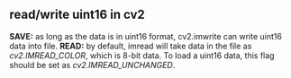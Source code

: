 ## read/write uint16 in cv2
**SAVE:** as long as the data is in uint16 format, cv2.imwrite can write uint16 data into file.
**READ:** by default, imread will take data in the file as *cv2.IMREAD_COLOR*, which is 8-bit data. To load a uint16 data, this flag should be set as *cv2.IMREAD_UNCHANGED*.


